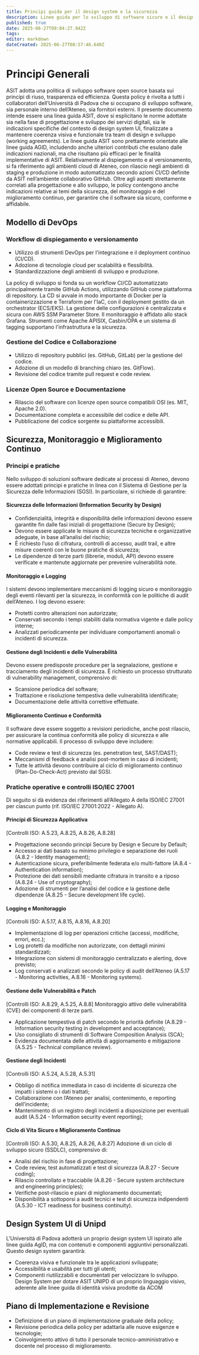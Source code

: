 ```yaml
---
title: Principi guida per il design system e la sicurezza
description: Linee guida per lo sviluppo di software sicuro e il design system 
published: true
date: 2025-06-27T09:04:27.942Z
tags: 
editor: markdown
dateCreated: 2025-06-27T08:57:46.640Z
---
```


# Principi Generali

ASIT adotta una politica di sviluppo software open source basata sui principi di riuso, trasparenza ed efficienza. Questa policy è rivolta a tutti i collaboratori dell’Università di Padova che si occupano di sviluppo software, sia personale interno dell’Ateneo, sia fornitori esterni. 
Il presente documento intende essere una linea guida ASIT, dove si esplicitano le norme adottate sia nella fase di progettazione e sviluppo dei servizi digitali, sia le indicazioni specifiche del contesto di design system UI, finalizzate a mantenere coerenza visiva e funzionale tra team di design e sviluppo (working agreements).
Le linee guida ASIT sono prettamente orientate alle linee guida AGID, includendo anche ulteriori contributi che esulano dalle indicazioni nazionali, ma che risultano più efficaci per le finalità implementative di ASIT.
Relativamente al dispiegamento e al versionamento, si fa riferimento agli ambienti cloud di Ateneo, con rilascio negli ambienti di staging e produzione in modo automatizzato secondo azioni CI/CD definite da ASIT nell’ambiente collaborativo GitHub.
Oltre agli aspetti strettamente correlati alla progettazione e allo sviluppo, le policy contengono anche indicazioni relative ai temi della sicurezza, del monitoraggio e del miglioramento continuo, per garantire che il software sia sicuro, conforme e affidabile.

## Modello di DevOps

### Workflow di dispiegamento e versionamento
- Utilizzo di strumenti DevOps per l'integrazione e il deployment continuo (CI/CD).
- Adozione di tecnologie cloud per scalabilità e flessibilità.
- Standardizzazione degli ambienti di sviluppo e produzione.

La policy di sviluppo si fonda su un workflow CI/CD automatizzato principalmente tramite GitHub Actions, utilizzando GitHub come piattaforma di repository. La CD si avvale in modo importante di Docker per la containerizzazione e Terraform per l'IaC, con il deployment gestito da un orchestrator (ECS/EKS). La gestione delle configurazioni è centralizzata e sicura con AWS SSM Parameter Store. Il monitoraggio è affidato allo stack Grafana. Strumenti come Apache APISIX, Casbin/OPA e un sistema di tagging supportano l'infrastruttura e la sicurezza.

### Gestione del Codice e Collaborazione
- Utilizzo di repository pubblici (es. GitHub, GitLab) per la gestione del codice.
- Adozione di un modello di branching chiaro (es. GitFlow).
- Revisione del codice tramite pull request e code review.

### Licenze Open Source e Documentazione
- Rilascio del software con licenze open source compatibili OSI (es. MIT, Apache 2.0).
- Documentazione completa e accessibile del codice e delle API.
- Pubblicazione del codice sorgente su piattaforme accessibili.

## Sicurezza, Monitoraggio e Miglioramento Continuo
### Principi e pratiche
Nello sviluppo di soluzioni software dedicate ai processi di Ateneo, devono essere adottati principi e pratiche in linea con il Sistema di Gestione per la Sicurezza delle Informazioni (SGSI). In particolare, si richiede di garantire:

#### Sicurezza delle Informazioni (Information Security by Design)
* Confidenzialità, integrità e disponibilità delle informazioni devono essere garantite fin dalle fasi iniziali di progettazione (Secure by Design);
* Devono essere applicate le misure di sicurezza tecniche e organizzative adeguate, in base all’analisi del rischio;
* È richiesto l’uso di cifratura, controlli di accesso, audit trail, e altre misure coerenti con le buone pratiche di sicurezza;
* Le dipendenze di terze parti (librerie, moduli, API) devono essere verificate e mantenute aggiornate per prevenire vulnerabilità note.

#### Monitoraggio e Logging
I sistemi devono implementare meccanismi di logging sicuro e monitoraggio degli eventi rilevanti per la sicurezza, in conformità con le politiche di audit dell’Ateneo. I log devono essere:
* Protetti contro alterazioni non autorizzate;
* Conservati secondo i tempi stabiliti dalla normativa vigente e dalle policy interne;
* Analizzati periodicamente per individuare comportamenti anomali o incidenti di sicurezza.

#### Gestione degli Incidenti e delle Vulnerabilità
Devono essere predisposte procedure per la segnalazione, gestione e tracciamento degli incidenti di sicurezza. È richiesto un processo strutturato di vulnerability management, comprensivo di:
* Scansione periodica del software;
* Trattazione e risoluzione tempestiva delle vulnerabilità identificate;
* Documentazione delle attività correttive effettuate.

#### Miglioramento Continuo e Conformità
Il software deve essere soggetto a revisioni periodiche, anche post rilascio, per assicurare la continua conformità alle policy di sicurezza e alle normative applicabili. Il processo di sviluppo deve includere:
* Code review e test di sicurezza (es. penetration test, SAST/DAST);
* Meccanismi di feedback e analisi post-mortem in caso di incidenti;
* Tutte le attività devono contribuire al ciclo di miglioramento continuo (Plan-Do-Check-Act) previsto dal SGSI.

### Pratiche operative e controlli ISO/IEC 27001
Di seguito si dà evidenza dei riferimenti all’Allegato A della ISO/IEC 27001 per ciascun punto (rif. ISO/IEC 27001:2022 - Allegato A).

#### Principi di Sicurezza Applicativa
[Controlli ISO: A.5.23, A.8.25, A.8.26, A.8.28]
* Progettazione secondo principi Secure by Design e Secure by Default;
* Accesso ai dati basato su minimo privilegio e separazione dei ruoli (A.8.2 - Identity management);
* Autenticazione sicura, preferibilmente federata e/o multi-fattore (A.8.4 - Authentication information);
* Protezione dei dati sensibili mediante cifratura in transito e a riposo (A.8.24 - Use of cryptography);
* Adozione di strumenti per l’analisi del codice e la gestione delle dipendenze (A.8.25 - Secure development life cycle).

#### Logging e Monitoraggio
[Controlli ISO: A.5.17, A.8.15, A.8.16, A.8.20]
* Implementazione di log per operazioni critiche (accessi, modifiche, errori, ecc.);
* Log protetti da modifiche non autorizzate, con dettagli minimi standardizzati;
* Integrazione con sistemi di monitoraggio centralizzato e alerting, dove previsto;
* Log conservati e analizzati secondo le policy di audit dell’Ateneo (A.5.17 - Monitoring activities, A.8.16 - Monitoring systems).

#### Gestione delle Vulnerabilità e Patch
[Controlli ISO: A.8.29, A.5.25, A.8.8]
Monitoraggio attivo delle vulnerabilità (CVE) dei componenti di terze parti.
* Applicazione tempestiva di patch secondo le priorità definite (A.8.29 - Information security testing in development and acceptance);
* Uso consigliato di strumenti di Software Composition Analysis (SCA);
* Evidenza documentata delle attività di aggiornamento e mitigazione (A.5.25 - Technical compliance review).

#### Gestione degli Incidenti
[Controlli ISO: A.5.24, A.5.28, A.5.31]
* Obbligo di notifica immediata in caso di incidente di sicurezza che impatti i sistemi o i dati trattati;
* Collaborazione con l’Ateneo per analisi, contenimento, e reporting dell’incidente;
* Mantenimento di un registro degli incidenti a disposizione per eventuali audit (A.5.24 - Information security event reporting);

#### Ciclo di Vita Sicuro e Miglioramento Continuo
[Controlli ISO: A.5.30, A.8.25, A.8.26, A.8.27]
Adozione di un ciclo di sviluppo sicuro (SSDLC), comprensivo di:
* Analisi del rischio in fase di progettazione;
* Code review, test automatizzati e test di sicurezza (A.8.27 - Secure coding);
* Rilascio controllato e tracciabile (A.8.26 - Secure system architecture and engineering principles);
* Verifiche post-rilascio e piani di miglioramento documentati;
* Disponibilità a sottoporsi a audit tecnici e test di sicurezza indipendenti (A.5.30 - ICT readiness for business continuity).

## Design System UI di Unipd
L'Università di Padova adotterà un proprio design system UI ispirato alle linee guida AgID, ma con contenuti e componenti aggiuntivi personalizzati. Questo design system garantirà:
- Coerenza visiva e funzionale tra le applicazioni sviluppate;
- Accessibilità e usabilità per tutti gli utenti;
- Componenti riutilizzabili e documentati per velocizzare lo sviluppo.
Design System per dotare ASIT UNIPD di un proprio linguaggio visivo, aderente alle linee guida di identità visiva prodotte da ACOM

## Piano di Implementazione e Revisione
- Definizione di un piano di implementazione graduale della policy;
- Revisione periodica della policy per adattarla alle nuove esigenze e tecnologie;
- Coinvolgimento attivo di tutto il personale tecnico-amministrativo e docente nel processo di miglioramento.

